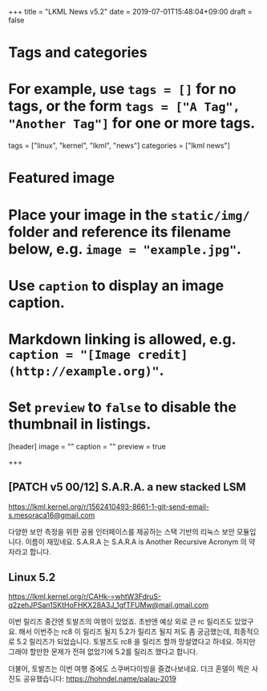+++
title = "LKML News v5.2"
date = 2019-07-01T15:48:04+09:00
draft = false

# Tags and categories
# For example, use `tags = []` for no tags, or the form `tags = ["A Tag", "Another Tag"]` for one or more tags.
tags = ["linux", "kernel", "lkml", "news"]
categories = ["lkml news"]

# Featured image
# Place your image in the `static/img/` folder and reference its filename below, e.g. `image = "example.jpg"`.
# Use `caption` to display an image caption.
#   Markdown linking is allowed, e.g. `caption = "[Image credit](http://example.org)"`.
# Set `preview` to `false` to disable the thumbnail in listings.
[header]
image = ""
caption = ""
preview = true

+++

[PATCH v5 00/12] S.A.R.A. a new stacked LSM
-------------------------------------------

https://lkml.kernel.org/r/1562410493-8661-1-git-send-email-s.mesoraca16@gmail.com

다양한 보안 측정을 위한 공용 인터페이스를 제공하는 스택 기반의 리눅스 보안
모듈입니다.  이름이 재밌네요. S.A.R.A 는 S.A.R.A is Another Recursive Acronym
의 약자라고 합니다.


Linux 5.2
---------

https://lkml.kernel.org/r/CAHk-=whtW3FdruS-q2zehJPSan1SKtHoFHKX28A3J_1gfTFUMw@mail.gmail.com

이번 릴리즈 중간엔 토발즈의 여행이 있었죠.  초반엔 예상 외로 큰 rc 릴리즈도
있었구요.  해서 이번주는 rc8 이 릴리즈 될지 5.2가 릴리즈 될지 저도 좀
궁금했는데, 최종적으로 5.2 릴리즈가 되었습니다.  토발즈도 rc8 을 릴리즈 할까
망설였다고 하네요.  하지만 그래야 할만한 문제가 전혀 없었기에 5.2를 릴리즈
했다고 합니다.

더불어, 토발즈는 이번 여행 중에도 스쿠버다이빙을 즐겼나보네요.  더크 혼델이
찍은 사진도 공유했습니다:
https://hohndel.name/palau-2019
